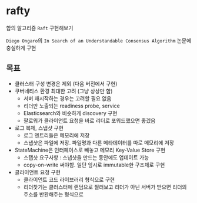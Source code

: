 # rafty
합의 알고리즘 `Raft` 구현해보기

`Diego Ongaro`의 `In Search of an Understandable Consensus Algorithm` 논문에 충실하게 구현

## 목표
- 클러스터 구성 변경은 제외 (다음 버전에서 구현)
- 쿠버네티스 환경 최대한 고려 (그냥 상상만 함)
    - 서버 재시작하는 경우는 고려할 필요 없음
    - 리더만 노출되는 readiness probe, service
    - Elasticsearch와 비슷하게 discovery 구현
    - 팔로워가 클라이언트 요청을 바로 리더로 포워드했으면 좋겠음
- 로그 복제, 스냅샷 구현
    - 로그 엔트리들은 메모리에 저장
    - 스냅샷은 파일에 저장. 파일명과 다른 메타데이터를 따로 메모리에 저장
- StateMachine은 인터페이스로 빼놓고 메모리 Key-Value Store 구현
    - 스탭샷 요구사항 : 스냅샷을 만드는 동안에도 업데이트 가능
    - copy-on-write 써야함. 일단 임시로 immutable한 구조체로 구현 
- 클라이언트 요청 구현
    - 클라이언트 코드 라이브러리 형식으로 구현
    - 리더찾기는 클러스터에 랜덤으로 찔러보고 리더가 아닌 서버가 받으면 리더의 주소를 반환해주는 형식으로
